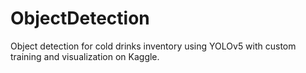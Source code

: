 # ObjectDetection
Object detection for cold drinks inventory using YOLOv5 with custom training and visualization on Kaggle.
